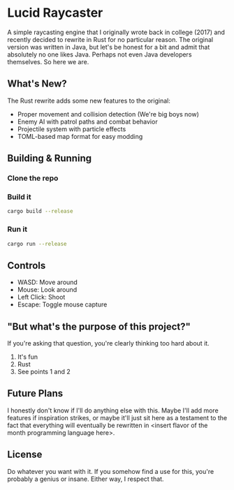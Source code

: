 # Lucid Raycaster

A simple raycasting engine that I originally wrote back in college (2017) and recently decided to rewrite in Rust for no
particular reason. The original version was written in Java, but let's be honest for a bit and admit that 
absolutely no one likes Java. Perhaps not even Java developers themselves. So here we are.

## What's New?

The Rust rewrite adds some new features to the original:
- Proper movement and collision detection (We're big boys now)
- Enemy AI with patrol paths and combat behavior
- Projectile system with particle effects
- TOML-based map format for easy modding

## Building & Running

### Clone the repo

### Build it
```bash
cargo build --release
```
### Run it
```bash
cargo run --release
```

## Controls
- WASD: Move around
- Mouse: Look around
- Left Click: Shoot
- Escape: Toggle mouse capture

## "But what's the purpose of this project?"

If you're asking that question, you're clearly thinking too hard about it.
1. It's fun
2. Rust
3. See points 1 and 2

## Future Plans

I honestly don't know if I'll do anything else with this. Maybe I'll add more features if inspiration strikes, or maybe it'll just sit here as a testament to the fact that everything will eventually be rewritten in &lt;insert flavor of the month programming language here&gt;.

## License

Do whatever you want with it.
If you somehow find a use for this, you're probably a genius or insane.
Either way, I respect that.
